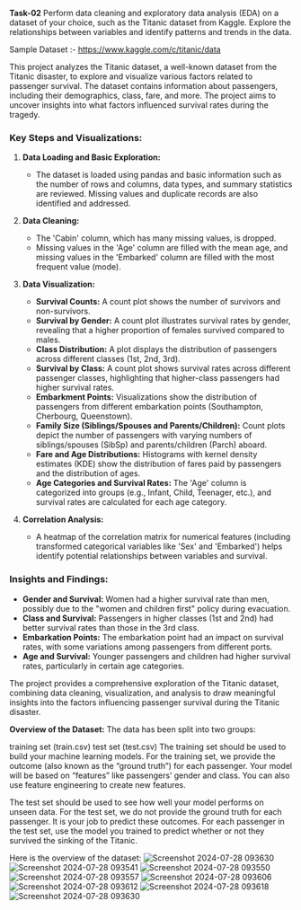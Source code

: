**Task-02**
Perform data cleaning and exploratory data analysis (EDA) on a dataset of your choice, such as the Titanic dataset from Kaggle. Explore the relationships between variables and identify patterns and trends in the data.

Sample Dataset :- https://www.kaggle.com/c/titanic/data

This project analyzes the Titanic dataset, a well-known dataset from the Titanic disaster, to explore and visualize various factors related to passenger survival. The dataset contains information about passengers, including their demographics, class, fare, and more. The project aims to uncover insights into what factors influenced survival rates during the tragedy.

### Key Steps and Visualizations:

1. **Data Loading and Basic Exploration:**
   - The dataset is loaded using pandas and basic information such as the number of rows and columns, data types, and summary statistics are reviewed. Missing values and duplicate records are also identified and addressed.

2. **Data Cleaning:**
   - The 'Cabin' column, which has many missing values, is dropped.
   - Missing values in the 'Age' column are filled with the mean age, and missing values in the 'Embarked' column are filled with the most frequent value (mode).

3. **Data Visualization:**
   - **Survival Counts:** A count plot shows the number of survivors and non-survivors.
   - **Survival by Gender:** A count plot illustrates survival rates by gender, revealing that a higher proportion of females survived compared to males.
   - **Class Distribution:** A plot displays the distribution of passengers across different classes (1st, 2nd, 3rd).
   - **Survival by Class:** A count plot shows survival rates across different passenger classes, highlighting that higher-class passengers had higher survival rates.
   - **Embarkment Points:** Visualizations show the distribution of passengers from different embarkation points (Southampton, Cherbourg, Queenstown).
   - **Family Size (Siblings/Spouses and Parents/Children):** Count plots depict the number of passengers with varying numbers of siblings/spouses (SibSp) and parents/children (Parch) aboard.
   - **Fare and Age Distributions:** Histograms with kernel density estimates (KDE) show the distribution of fares paid by passengers and the distribution of ages.
   - **Age Categories and Survival Rates:** The 'Age' column is categorized into groups (e.g., Infant, Child, Teenager, etc.), and survival rates are calculated for each age category.

4. **Correlation Analysis:**
   - A heatmap of the correlation matrix for numerical features (including transformed categorical variables like 'Sex' and 'Embarked') helps identify potential relationships between variables and survival.

### Insights and Findings:
- **Gender and Survival:** Women had a higher survival rate than men, possibly due to the "women and children first" policy during evacuation.
- **Class and Survival:** Passengers in higher classes (1st and 2nd) had better survival rates than those in the 3rd class.
- **Embarkation Points:** The embarkation point had an impact on survival rates, with some variations among passengers from different ports.
- **Age and Survival:** Younger passengers and children had higher survival rates, particularly in certain age categories.

The project provides a comprehensive exploration of the Titanic dataset, combining data cleaning, visualization, and analysis to draw meaningful insights into the factors influencing passenger survival during the Titanic disaster.


**Overview of the Dataset:**
The data has been split into two groups:

training set (train.csv)
test set (test.csv)
The training set should be used to build your machine learning models. For the training set, we provide the outcome (also known as the “ground truth”) for each passenger. Your model will be based on “features” like passengers’ gender and class. You can also use feature engineering to create new features.

The test set should be used to see how well your model performs on unseen data. For the test set, we do not provide the ground truth for each passenger. It is your job to predict these outcomes. For each passenger in the test set, use the model you trained to predict whether or not they survived the sinking of the Titanic.

Here is the overview of the dataset:
![Screenshot 2024-07-28 093630](https://github.com/user-attachments/assets/b6d697cc-7f1f-40e0-9768-349deb080704)
![Screenshot 2024-07-28 093541](https://github.com/user-attachments/assets/e2e80339-eaa7-48c6-9574-85c9051de89e)
![Screenshot 2024-07-28 093550](https://github.com/user-attachments/assets/f5ccd555-1537-4fbc-95b7-11b2c4294a9d)
![Screenshot 2024-07-28 093557](https://github.com/user-attachments/assets/cd0f6cb9-8370-4542-9ffb-0e6485caf9cf)
![Screenshot 2024-07-28 093606](https://github.com/user-attachments/assets/dcf9117a-c103-472c-950f-521cb56e2bf8)
![Screenshot 2024-07-28 093612](https://github.com/user-attachments/assets/dfc3adf2-a38c-4bb6-bd29-498e3d528c1e)
![Screenshot 2024-07-28 093618](https://github.com/user-attachments/assets/458fbd9c-3d39-4e1e-a703-23b21f2e2fa9)
![Screenshot 2024-07-28 093630](https://github.com/user-attachments/assets/ea067411-6f85-4617-b8b9-a6c3389a72f5)







